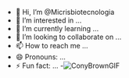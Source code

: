 - 👋 Hi, I’m @Micrisbiotecnologia
- 👀 I’m interested in ...
- 🌱 I’m currently learning ...
- 💞️ I’m looking to collaborate on ...
- 📫 How to reach me ...
- 😄 Pronouns: ...
- ⚡ Fun fact: ...
-![ConyBrownGIF](https://github.com/Micrisbiotecnologia/Micrisbiotecnologia/assets/144048428/aade3b88-5f30-406b-acc9-8742d5618534)

<!---
Micrisbiotecnologia/Micrisbiotecnologia is a ✨ special ✨ repository because its `README.md` (this file) appears on your GitHub profile.
You can click the Preview link to take a look at your changes.
--->
